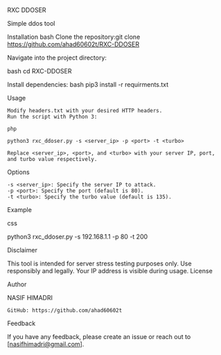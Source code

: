 RXC DDOSER

Simple ddos tool

Installation
       bash
    Clone the repository:git clone https://github.com/ahad60602t/RXC-DDOSER

    



Navigate into the project directory:

   bash
cd RXC-DDOSER

Install dependencies:
   bash
   pip3 install -r requirments.txt

Usage

    Modify headers.txt with your desired HTTP headers.
    Run the script with Python 3:

    php

    python3 rxc_ddoser.py -s <server_ip> -p <port> -t <turbo>

    Replace <server_ip>, <port>, and <turbo> with your server IP, port, and turbo value respectively.

Options

    -s <server_ip>: Specify the server IP to attack.
    -p <port>: Specify the port (default is 80).
    -t <turbo>: Specify the turbo value (default is 135).

Example

css

python3 rxc_ddoser.py -s 192.168.1.1 -p 80 -t 200

Disclaimer

This tool is intended for server stress testing purposes only. Use responsibly and legally. Your IP address is visible during usage.
License

Author

NASIF HIMADRI

    GitHub: https://github.com/ahad60602t

Feedback

If you have any feedback, please create an issue or reach out to [nasifhimadri@gmail.com].
